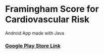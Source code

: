 # Framingham Score for Cardiovascular Risk
Android App made with Java

### [Google Play Store Link](https://play.google.com/store/apps/details?id=com.gemanepa.framingham "Google Play Store Link")
